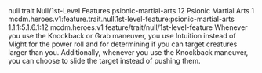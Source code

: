 <ability>
  <metadata>
    <class>null</class>
    <feature_type>trait</feature_type>
    <file_dpath>Null/1st-Level Features</file_dpath>
    <item_id>psionic-martial-arts</item_id>
    <item_index>12</item_index>
    <item_name>Psionic Martial Arts</item_name>
    <level>1</level>
    <scc>mcdm.heroes.v1:feature.trait.null.1st-level-feature:psionic-martial-arts</scc>
    <scdc>1.1.1:5.1.6.1:12</scdc>
    <source>mcdm.heroes.v1</source>
    <type>feature/trait/null/1st-level-feature</type>
  </metadata>
  <effects>
    <effect type="mundane">Whenever you use the Knockback or Grab maneuver, you use Intuition instead of Might for the power roll and for determining if you can target creatures larger than you. Additionally, whenever you use the Knockback maneuver, you can choose to slide the target instead of pushing them.</effect>
  </effects>
</ability>
